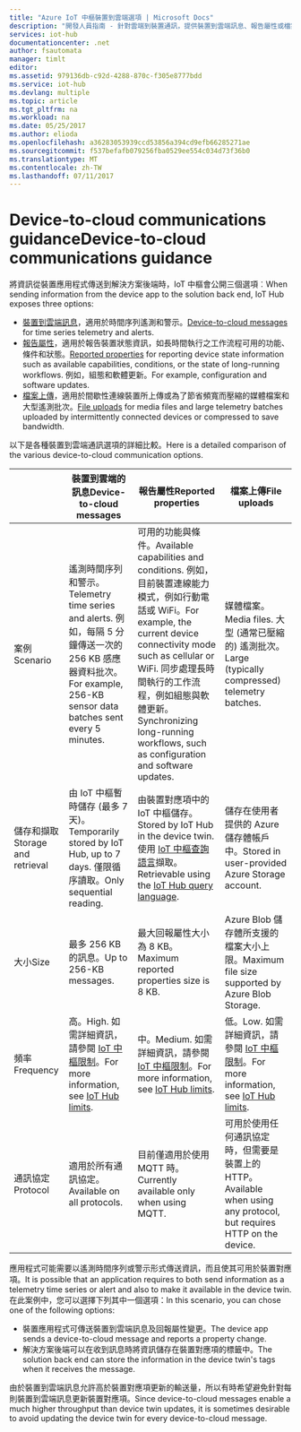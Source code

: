 ```yaml
---
title: "Azure IoT 中樞裝置到雲端選項 | Microsoft Docs"
description: "開發人員指南 - 針對雲端到裝置通訊，提供裝置到雲端訊息、報告屬性或檔案上傳的使用時機指引。"
services: iot-hub
documentationcenter: .net
author: fsautomata
manager: timlt
editor: 
ms.assetid: 979136db-c92d-4288-870c-f305e8777bdd
ms.service: iot-hub
ms.devlang: multiple
ms.topic: article
ms.tgt_pltfrm: na
ms.workload: na
ms.date: 05/25/2017
ms.author: elioda
ms.openlocfilehash: a36283053939ccd53856a394cd9efb66285271ae
ms.sourcegitcommit: f537befafb079256fba0529ee554c034d73f36b0
ms.translationtype: MT
ms.contentlocale: zh-TW
ms.lasthandoff: 07/11/2017
---
```

# <a name="device-to-cloud-communications-guidance"></a><span data-ttu-id="df1bc-103">Device-to-cloud communications guidance</span><span class="sxs-lookup"><span data-stu-id="df1bc-103">Device-to-cloud communications guidance</span></span>
<span data-ttu-id="df1bc-104">將資訊從裝置應用程式傳送到解決方案後端時，IoT 中樞會公開三個選項︰</span><span class="sxs-lookup"><span data-stu-id="df1bc-104">When sending information from the device app to the solution back end, IoT Hub exposes three options:</span></span>

* <span data-ttu-id="df1bc-105">[裝置到雲端訊息][lnk-d2c]，適用於時間序列遙測和警示。</span><span class="sxs-lookup"><span data-stu-id="df1bc-105">[Device-to-cloud messages][lnk-d2c] for time series telemetry and alerts.</span></span>
* <span data-ttu-id="df1bc-106">[報告屬性][lnk-twins]，適用於報告裝置狀態資訊，如長時間執行之工作流程可用的功能、條件和狀態。</span><span class="sxs-lookup"><span data-stu-id="df1bc-106">[Reported properties][lnk-twins] for reporting device state information such as available capabilities, conditions, or the state of long-running workflows.</span></span> <span data-ttu-id="df1bc-107">例如，組態和軟體更新。</span><span class="sxs-lookup"><span data-stu-id="df1bc-107">For example, configuration and software updates.</span></span>
* <span data-ttu-id="df1bc-108">[檔案上傳][lnk-fileupload]，適用於間歇性連線裝置所上傳或為了節省頻寬而壓縮的媒體檔案和大型遙測批次。</span><span class="sxs-lookup"><span data-stu-id="df1bc-108">[File uploads][lnk-fileupload] for media files and large telemetry batches uploaded by intermittently connected devices or compressed to save bandwidth.</span></span>

<span data-ttu-id="df1bc-109">以下是各種裝置到雲端通訊選項的詳細比較。</span><span class="sxs-lookup"><span data-stu-id="df1bc-109">Here is a detailed comparison of the various device-to-cloud communication options.</span></span>

|  | <span data-ttu-id="df1bc-110">裝置到雲端的訊息</span><span class="sxs-lookup"><span data-stu-id="df1bc-110">Device-to-cloud messages</span></span> | <span data-ttu-id="df1bc-111">報告屬性</span><span class="sxs-lookup"><span data-stu-id="df1bc-111">Reported properties</span></span> | <span data-ttu-id="df1bc-112">檔案上傳</span><span class="sxs-lookup"><span data-stu-id="df1bc-112">File uploads</span></span> |
| ---- | ------- | ---------- | ---- |
| <span data-ttu-id="df1bc-113">案例</span><span class="sxs-lookup"><span data-stu-id="df1bc-113">Scenario</span></span> | <span data-ttu-id="df1bc-114">遙測時間序列和警示。</span><span class="sxs-lookup"><span data-stu-id="df1bc-114">Telemetry time series and alerts.</span></span> <span data-ttu-id="df1bc-115">例如，每隔 5 分鐘傳送一次的 256 KB 感應器資料批次。</span><span class="sxs-lookup"><span data-stu-id="df1bc-115">For example, 256-KB sensor data batches sent every 5 minutes.</span></span> | <span data-ttu-id="df1bc-116">可用的功能與條件。</span><span class="sxs-lookup"><span data-stu-id="df1bc-116">Available capabilities and conditions.</span></span> <span data-ttu-id="df1bc-117">例如，目前裝置連線能力模式，例如行動電話或 WiFi。</span><span class="sxs-lookup"><span data-stu-id="df1bc-117">For example, the current device connectivity mode such as cellular or WiFi.</span></span> <span data-ttu-id="df1bc-118">同步處理長時間執行的工作流程，例如組態與軟體更新。</span><span class="sxs-lookup"><span data-stu-id="df1bc-118">Synchronizing long-running workflows, such as configuration and software updates.</span></span> | <span data-ttu-id="df1bc-119">媒體檔案。</span><span class="sxs-lookup"><span data-stu-id="df1bc-119">Media files.</span></span> <span data-ttu-id="df1bc-120">大型 (通常已壓縮的) 遙測批次。</span><span class="sxs-lookup"><span data-stu-id="df1bc-120">Large (typically compressed) telemetry batches.</span></span> |
| <span data-ttu-id="df1bc-121">儲存和擷取</span><span class="sxs-lookup"><span data-stu-id="df1bc-121">Storage and retrieval</span></span> | <span data-ttu-id="df1bc-122">由 IoT 中樞暫時儲存 (最多 7 天)。</span><span class="sxs-lookup"><span data-stu-id="df1bc-122">Temporarily stored by IoT Hub, up to 7 days.</span></span> <span data-ttu-id="df1bc-123">僅限循序讀取。</span><span class="sxs-lookup"><span data-stu-id="df1bc-123">Only sequential reading.</span></span> | <span data-ttu-id="df1bc-124">由裝置對應項中的 IoT 中樞儲存。</span><span class="sxs-lookup"><span data-stu-id="df1bc-124">Stored by IoT Hub in the device twin.</span></span> <span data-ttu-id="df1bc-125">使用 [IoT 中樞查詢語言][lnk-query]擷取。</span><span class="sxs-lookup"><span data-stu-id="df1bc-125">Retrievable using the [IoT Hub query language][lnk-query].</span></span> | <span data-ttu-id="df1bc-126">儲存在使用者提供的 Azure 儲存體帳戶中。</span><span class="sxs-lookup"><span data-stu-id="df1bc-126">Stored in user-provided Azure Storage account.</span></span> |
| <span data-ttu-id="df1bc-127">大小</span><span class="sxs-lookup"><span data-stu-id="df1bc-127">Size</span></span> | <span data-ttu-id="df1bc-128">最多 256 KB 的訊息。</span><span class="sxs-lookup"><span data-stu-id="df1bc-128">Up to 256-KB messages.</span></span> | <span data-ttu-id="df1bc-129">最大回報屬性大小為 8 KB。</span><span class="sxs-lookup"><span data-stu-id="df1bc-129">Maximum reported properties size is 8 KB.</span></span> | <span data-ttu-id="df1bc-130">Azure Blob 儲存體所支援的檔案大小上限。</span><span class="sxs-lookup"><span data-stu-id="df1bc-130">Maximum file size supported by Azure Blob Storage.</span></span> |
| <span data-ttu-id="df1bc-131">頻率</span><span class="sxs-lookup"><span data-stu-id="df1bc-131">Frequency</span></span> | <span data-ttu-id="df1bc-132">高。</span><span class="sxs-lookup"><span data-stu-id="df1bc-132">High.</span></span> <span data-ttu-id="df1bc-133">如需詳細資訊，請參閱 [IoT 中樞限制][lnk-quotas]。</span><span class="sxs-lookup"><span data-stu-id="df1bc-133">For more information, see [IoT Hub limits][lnk-quotas].</span></span> | <span data-ttu-id="df1bc-134">中。</span><span class="sxs-lookup"><span data-stu-id="df1bc-134">Medium.</span></span> <span data-ttu-id="df1bc-135">如需詳細資訊，請參閱 [IoT 中樞限制][lnk-quotas]。</span><span class="sxs-lookup"><span data-stu-id="df1bc-135">For more information, see [IoT Hub limits][lnk-quotas].</span></span> | <span data-ttu-id="df1bc-136">低。</span><span class="sxs-lookup"><span data-stu-id="df1bc-136">Low.</span></span> <span data-ttu-id="df1bc-137">如需詳細資訊，請參閱 [IoT 中樞限制][lnk-quotas]。</span><span class="sxs-lookup"><span data-stu-id="df1bc-137">For more information, see [IoT Hub limits][lnk-quotas].</span></span> |
| <span data-ttu-id="df1bc-138">通訊協定</span><span class="sxs-lookup"><span data-stu-id="df1bc-138">Protocol</span></span> | <span data-ttu-id="df1bc-139">適用於所有通訊協定。</span><span class="sxs-lookup"><span data-stu-id="df1bc-139">Available on all protocols.</span></span> | <span data-ttu-id="df1bc-140">目前僅適用於使用 MQTT 時。</span><span class="sxs-lookup"><span data-stu-id="df1bc-140">Currently available only when using MQTT.</span></span> | <span data-ttu-id="df1bc-141">可用於使用任何通訊協定時，但需要是裝置上的 HTTP。</span><span class="sxs-lookup"><span data-stu-id="df1bc-141">Available when using any protocol, but requires HTTP on the device.</span></span> |

<span data-ttu-id="df1bc-142">應用程式可能需要以遙測時間序列或警示形式傳送資訊，而且使其可用於裝置對應項。</span><span class="sxs-lookup"><span data-stu-id="df1bc-142">It is possible that an application requires to both send information as a telemetry time series or alert and also to make it available in the device twin.</span></span> <span data-ttu-id="df1bc-143">在此案例中，您可以選擇下列其中一個選項：</span><span class="sxs-lookup"><span data-stu-id="df1bc-143">In this scenario, you can chose one of the following options:</span></span>

* <span data-ttu-id="df1bc-144">裝置應用程式可傳送裝置到雲端訊息及回報屬性變更。</span><span class="sxs-lookup"><span data-stu-id="df1bc-144">The device app sends a device-to-cloud message and reports a property change.</span></span>
* <span data-ttu-id="df1bc-145">解決方案後端可以在收到訊息時將資訊儲存在裝置對應項的標籤中。</span><span class="sxs-lookup"><span data-stu-id="df1bc-145">The solution back end can store the information in the device twin's tags when it receives the message.</span></span>

<span data-ttu-id="df1bc-146">由於裝置到雲端訊息允許高於裝置對應項更新的輸送量，所以有時希望避免針對每則裝置到雲端訊息更新裝置對應項。</span><span class="sxs-lookup"><span data-stu-id="df1bc-146">Since device-to-cloud messages enable a much higher throughput than device twin updates, it is sometimes desirable to avoid updating the device twin for every device-to-cloud message.</span></span>


[lnk-twins]: iot-hub-devguide-device-twins.md
[lnk-fileupload]: iot-hub-devguide-file-upload.md
[lnk-quotas]: iot-hub-devguide-quotas-throttling.md
[lnk-query]: iot-hub-devguide-query-language.md
[lnk-d2c]: iot-hub-devguide-messages-d2c.md
